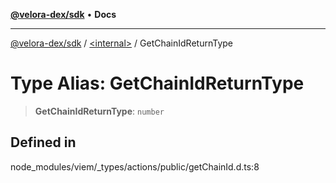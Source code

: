 [**@velora-dex/sdk**](../../README.md) • **Docs**

***

[@velora-dex/sdk](../../globals.md) / [\<internal\>](../README.md) / GetChainIdReturnType

# Type Alias: GetChainIdReturnType

> **GetChainIdReturnType**: `number`

## Defined in

node\_modules/viem/\_types/actions/public/getChainId.d.ts:8

